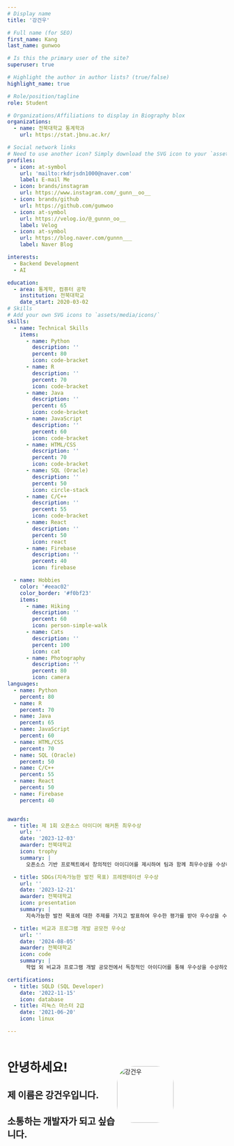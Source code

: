```yaml
---
# Display name
title: '강건우'

# Full name (for SEO)
first_name: Kang
last_name: gunwoo

# Is this the primary user of the site?
superuser: true

# Highlight the author in author lists? (true/false)
highlight_name: true

# Role/position/tagline
role: Student

# Organizations/Affiliations to display in Biography blox
organizations:
  - name: 전북대학교 통계학과
    url: https://stat.jbnu.ac.kr/

# Social network links
# Need to use another icon? Simply download the SVG icon to your `assets/media/icons/` folder.
profiles:
  - icon: at-symbol
    url: 'mailto:rkdrjsdn1000@naver.com'
    label: E-mail Me
  - icon: brands/instagram
    url: https://www.instagram.com/_gunn__oo__
  - icon: brands/github
    url: https://github.com/gumwoo
  - icon: at-symbol
    url: https://velog.io/@_gunnn_oo__
    label: Velog
  - icon: at-symbol
    url: https://blog.naver.com/gunnn___
    label: Naver Blog

interests:
  - Backend Development
  - AI

education:
  - area: 통계학, 컴퓨터 공학
    institution: 전북대학교
    date_start: 2020-03-02
# Skills
# Add your own SVG icons to `assets/media/icons/`
skills:
  - name: Technical Skills
    items:
      - name: Python
        description: ''
        percent: 80
        icon: code-bracket
      - name: R
        description: ''
        percent: 70
        icon: code-bracket
      - name: Java
        description: ''
        percent: 65
        icon: code-bracket
      - name: JavaScript
        description: ''
        percent: 60
        icon: code-bracket
      - name: HTML/CSS
        description: ''
        percent: 70
        icon: code-bracket
      - name: SQL (Oracle)
        description: ''
        percent: 50
        icon: circle-stack
      - name: C/C++
        description: ''
        percent: 55
        icon: code-bracket
      - name: React
        description: ''
        percent: 50
        icon: react
      - name: Firebase
        description: ''
        percent: 40
        icon: firebase

  - name: Hobbies
    color: '#eeac02'
    color_border: '#f0bf23'
    items:
      - name: Hiking
        description: ''
        percent: 60
        icon: person-simple-walk
      - name: Cats
        description: ''
        percent: 100
        icon: cat
      - name: Photography
        description: ''
        percent: 80
        icon: camera
languages:
  - name: Python
    percent: 80
  - name: R
    percent: 70
  - name: Java
    percent: 65
  - name: JavaScript
    percent: 60
  - name: HTML/CSS
    percent: 70
  - name: SQL (Oracle)
    percent: 50
  - name: C/C++
    percent: 55
  - name: React
    percent: 50
  - name: Firebase
    percent: 40


awards:
  - title: 제 1회 오픈소스 아이디어 해커톤 최우수상
    url: ''
    date: '2023-12-03'
    awarder: 전북대학교
    icon: trophy
    summary: |
      오픈소스 기반 프로젝트에서 창의적인 아이디어를 제시하여 팀과 함께 최우수상을 수상하였습니다.

  - title: SDGs(지속가능한 발전 목표) 프레젠테이션 우수상
    url: ''
    date: '2023-12-21'
    awarder: 전북대학교
    icon: presentation
    summary: |
      지속가능한 발전 목표에 대한 주제를 가지고 발표하여 우수한 평가를 받아 우수상을 수상하였습니다.

  - title: 비교과 프로그램 개발 공모전 우수상
    url: ''
    date: '2024-08-05'
    awarder: 전북대학교
    icon: code
    summary: |
      학업 외 비교과 프로그램 개발 공모전에서 독창적인 아이디어를 통해 우수상을 수상하였습니다.

certifications:
  - title: SQLD (SQL Developer)
    date: '2022-11-15'
    icon: database
  - title: 리눅스 마스터 2급
    date: '2021-06-20'
    icon: linux

---
```

 <!-- About Me -->

<div style="display: flex; align-items: center;">
  <div style="flex: 1;">
    <h1>안녕하세요!</h1>
    <h2>제 이름은 강건우입니다.</h2>
    <h2>소통하는 개발자가 되고 싶습니다.</h2>
  </div>
  <div style="flex: 1;">
    <img src="{{ .RelPermalink }}/avatar1.png" alt="강건우" style="border-radius: 30%; width: 130px;">
  </div>
</div>

